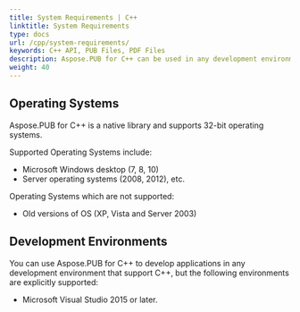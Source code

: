 ```yaml
---
title: System Requirements | C++
linktitle: System Requirements
type: docs
url: /cpp/system-requirements/
keywords: C++ API, PUB Files, PDF Files
description: Aspose.PUB for C++ can be used in any development environment that support C++, but some environments are explicitly supported.
weight: 40
---
```


## **Operating Systems**
Aspose.PUB for C++ is a native library and supports 32-bit operating systems.

Supported Operating Systems include:

- Microsoft Windows desktop (7, 8, 10)
- Server operating systems (2008, 2012), etc.

Operating Systems which are not supported:

- Old versions of OS (XP, Vista and Server 2003)
## **Development Environments**
You can use Aspose.PUB for C++ to develop applications in any development environment that support C++, but the following environments are explicitly supported:

- Microsoft Visual Studio 2015 or later.
